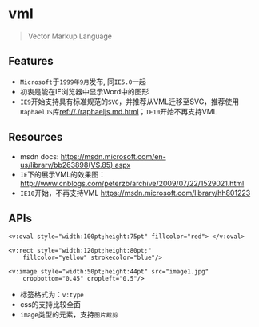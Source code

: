 # vml

> Vector Markup Language

## Features

* `Microsoft`于`1999年9月`发布, 同`IE5.0`一起
* 初衷是能在IE浏览器中显示Word中的图形
* `IE9`开始支持具有标准规范的`SVG`，并推荐从VML迁移至SVG，推荐使用`RaphaelJS`库<ref://./raphaeljs.md.html>；`IE10`开始不再支持VML


## Resources

* msdn docs: <https://msdn.microsoft.com/en-us/library/bb263898(VS.85).aspx>
* `IE`下的展示VML的效果图：<http://www.cnblogs.com/peterzb/archive/2009/07/22/1529021.html>
* `IE10`开始，不再支持VML <https://msdn.microsoft.com/library/hh801223>


## APIs

    <v:oval style="width:100pt;height:75pt" fillcolor="red"> </v:oval>

    <v:rect style="width:120pt;height:80pt;"
        fillcolor="yellow" strokecolor="blue"/>

    <v:image style="width:50pt;height:44pt" src="image1.jpg"
        cropbottom="0.45" cropleft="0.5"/>

* 标签格式为：`v:type`
* css的支持比较全面
* `image`类型的元素，支持`图片裁剪`

